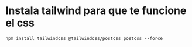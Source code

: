 # Instala tailwind para que te funcione el css
    
    npm install tailwindcss @tailwindcss/postcss postcss --force